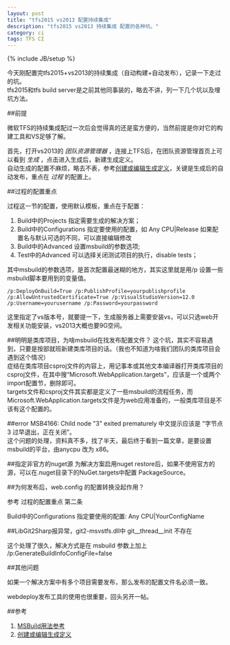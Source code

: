 ```yaml
---
layout: post
title: "tfs2015 vs2013 配置持续集成"
description: "tfs2015 vs2013 持续集成 配置的各种坑。"
category: ci
tags: TFS CI 
---
```

{% include JB/setup %}

今天刚配置完tfs2015+vs2013的持续集成（自动构建+自动发布），记录一下走过的坑。  
tfs2015和tfs build server是之前其他同事装的，略去不讲，列一下几个坑以及埋坑方法。  

##前提

微软TFS的持续集成配过一次后会觉得真的还是蛮方便的，当然前提是你对它的构建工具和VS足够了解。  

首先，打开vs2013的 _团队资源管理器_ ，连接上TFS后，在团队资源管理首页上可以看到 _生成_ ，点击进入生成后，新建生成定义。  
自动生成的配置不麻烦，略去不表，参考[创建或编辑生成定义](https://msdn.microsoft.com/zh-cn/library/ms181716)，关键是生成后的自动发布，重点在 _过程_ 的配置上。  

##过程的配置重点

过程这一节的配置，使用默认模板，重点在于配置：

1. Build中的Projects 指定需要生成的解决方案；
2. Build中的Configurations 指定要使用的配置，如 Any CPU\|Release 如果配置名与默认可选的不同，可以直接编辑修改
3. Build中的Advanced 设置msbuild的参数选项;
4. Test中的Advanced 可以选择关闭测试项目的执行，disable tests；

其中msbuild的参数选项，是首次配置最迷糊的地方，其实这里就是用/p 设置一些msbuild脚本要用到的变量值。  

    /p:DeployOnBuild=True /p:PublishProfile=yourpublishprofile /p:AllowUntrustedCertificate=True /p:VisualStudioVersion=12.0  /p:Username=yourusername /p:Password=yourpassword

这里指定了vs版本号，就要提一下，生成服务器上需要安装vs，可以只选web开发相关功能安装，vs2013大概也要9G空间。  

##明明是类库项目，为啥msbuild在找发布配置文件？
这个坑，其实不容易遇到，只要是按部就班新建类库项目的话。（我也不知道为啥我们团队的类库项目会遇到这个情况）  
症结在类库项目csproj文件的内容上，用记事本或其他文本编译器打开类库项目的csproj文件，在其中搜“Microsoft.WebApplication.targets”，应该是一个或两个import配置节，删除即可。  
targets文件和csproj文件其实都是定义了一些msbuild的流程任务，而Microsoft.WebApplication.targets文件是为web应用准备的，一般类库项目是不该有这个配置的。

##error MSB4166: Child node "3" exited prematurely
中文提示应该是 “字节点 3 过早退出，正在关闭”。  
这个问题的处理，资料真不多，找了半天，最后终于看到一篇文章，是要设置msbuild的平台，由anycpu 改为 x86。  

##指定非官方的nuget源
为解决方案启用nuget restore后，如果不使用官方的源，可以在.nuget目录下的NuGet.targets中配置 PackageSource。  

##为何发布后，web.config 的配置转换没起作用？

参考 过程的配置重点 第二条

Build中的Configurations 指定要使用的配置: Any CPU\|YourConfigName 

##LibGit2Sharp报异常，git2-msvstfs.dll中 git__thread__init 不存在

这个处理了很久，解决方式是在 msbuild 参数上加上 /p:GenerateBuildInfoConfigFile=false

##其他问题

如果一个解决方案中有多个项目需要发布，那么发布的配置文件名必须一致。  

webdeploy发布工具的使用也很重要，回头另开一帖。

##参考
1. [MSBuild用法参考](http://www.infoq.com/cn/articles/MSBuild-1/)
2. [创建或编辑生成定义](https://msdn.microsoft.com/zh-cn/library/ms181716)
